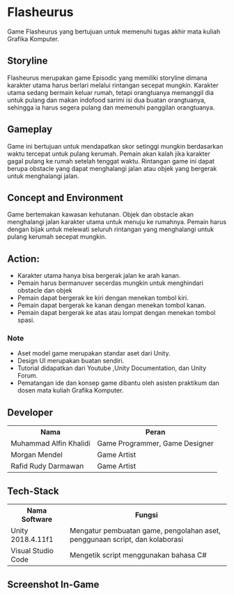# Flasheurus
Game Flasheurus yang bertujuan untuk memenuhi tugas akhir mata kuliah Grafika Komputer.

## Storyline
Flasheurus merupakan game Episodic yang memiliki storyline dimana karakter utama harus berlari melalui rintangan secepat mungkin. Karakter utama sedang bermain keluar rumah, tetapi orangtuanya memanggil dia untuk pulang dan makan indofood sarimi isi dua buatan orangtuanya, sehingga ia harus segera pulang dan memenuhi panggilan orangtuanya.

## Gameplay
Game ini bertujuan untuk mendapatkan skor setinggi mungkin berdasarkan waktu tercepat untuk pulang kerumah. Pemain akan kalah jika karakter gagal pulang ke rumah setelah tenggat waktu. Rintangan game ini dapat berupa obstacle yang dapat menghalangi jalan atau objek yang bergerak untuk menghalangi jalan.

## Concept and Environment
Game bertemakan kawasan kehutanan. Objek dan obstacle akan menghalangi jalan karakter utama untuk menuju ke rumahnya. Pemain harus dengan bijak untuk melewati seluruh rintangan yang menghalangi untuk pulang kerumah secepat mungkin.

## Action:
- Karakter utama hanya bisa bergerak jalan ke arah kanan.
- Pemain harus bermanuver secerdas mungkin untuk menghindari obstacle dan objek
- Pemain dapat bergerak ke kiri dengan menekan tombol kiri.
- Pemain dapat bergerak ke kanan dengan menekan tombol kanan.
- Pemain dapat bergerak ke atas atau lompat dengan menekan tombol spasi.

### Note
- Aset model game merupakan standar aset dari Unity.
- Design UI merupakan buatan sendiri.
- Tutorial didapatkan dari Youtube ,Unity Documentation, dan Unity Forum.
- Pematangan ide dan konsep game dibantu oleh asisten praktikum dan dosen mata kuliah Grafika Komputer.


## Developer
<table>
  <th>
    Nama
  </th>
  <th>
    Peran
  </th>
  <tr>
    <td>
      Muhammad Alfin Khalidi
    </td>
    <td>
      Game Programmer, Game Designer
    </td>
  </tr>
  <tr>
    <td>
      Morgan Mendel
    </td>
    <td>
      Game Artist
    </td>
  </tr>
  <tr>
    <td>
      Rafid Rudy Darmawan
    </td>
    <td>
      Game Artist
    </td>
  </tr>
</table>

## Tech-Stack
<table>
  <th>
    Nama Software
  </th>
  <th>
    Fungsi
  </th>
  <tr>
    <td>
      Unity 2018.4.11f1
    </td>
    <td>
      Mengatur pembuatan game, pengolahan aset, penggunaan script, dan kolaborasi
    </td>
  </tr>
  <tr>
    <td>
      Visual Studio Code
    </td>
    <td>
      Mengetik script menggunakan bahasa C#
    </td>
</table>

## Screenshot In-Game
